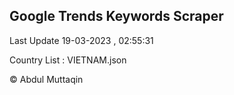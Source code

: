 

## Google Trends Keywords Scraper 
 
Last Update 19-03-2023 , 02:55:31

Country List :
VIETNAM.json



© Abdul Muttaqin 
